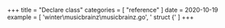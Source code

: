 +++
title = "Declare class"
categories = [ "reference" ]
date = 2020-10-19
example = [
   'winter\musicbrainz\musicbrainz.go', ' struct {'
]
+++
